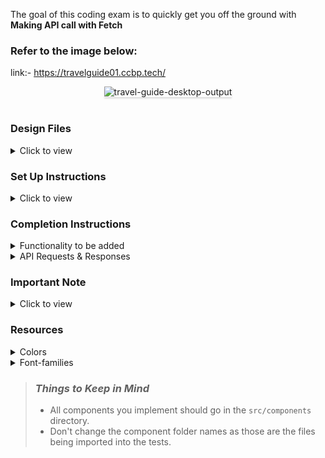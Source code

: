 The goal of this coding exam is to quickly get you off the ground with **Making API call with Fetch**

### Refer to the image below:
link:- https://travelguide01.ccbp.tech/
<br/>
<div style="text-align: center;">
    <img src="https://assets.ccbp.in/frontend/content/react-js/travel-guide-output.gif" alt="travel-guide-desktop-output" style="max-width:70%;box-shadow:0 2.8px 2.2px rgba(0, 0, 0, 0.12)">
</div>
<br/>

### Design Files

<details>
<summary>Click to view</summary>

- [Medium (Size >= 768px), Large (Size >= 992px) and Extra Large (Size >= 1200px)](https://assets.ccbp.in/frontend/content/react-js/travel-guide-lg-output.png)

</details>

### Set Up Instructions

<details>
<summary>Click to view</summary>

- Download dependencies by running `npm install`
- Start up the app using `npm start`
</details>

### Completion Instructions

<details>
<summary>Functionality to be added</summary>
<br/>
The app must have the following functionalities

When the app is opened initially,

- An HTTP GET request should be made to **travelGuidePackagesApiUrl**
- **<i>loader</i>** should be displayed while fetching the data
- If the HTTP GET request made is successful, the list of packages should be displayed

</details>

<details>
<summary>API Requests & Responses</summary>
<br/>

**travelGuidePackagesApiUrl**

**API**: `https://apis.ccbp.in/tg/packages`

**Method**: `GET`

**Description**:

Returns a response containing the list of packages

**Response**

```json

{
    "packages":[
        {
        "id":1,
        "name":"Best of Paris in 7 days tour",
        "image_url":"https://assets.ccbp.in/frontend/react-js/travel-guide/paris-img.png",
        "description":"Paris, France capital, is a major European city and a global centre for art, fashion, gastronomy, and culture. Its 19th-century cityscape is crisscrossed by wide boulevards and the River Seine."
        },
        ...
   ],
}

```

</details>

### Important Note

<details>
<summary>Click to view</summary>

<br/>

**The following instructions are required for the tests to pass**

- The image in each package item should have the alt as the value of the key `name` from each package object in the packages list
- Wrap the Loader component with an HTML container element and add the `data-testid` attribute value as `loader` to it as shown below

```jsx
<div data-testid="loader">
  <Loader type="TailSpin" color="#00BFFF" height={50} width={50} />
</div>
```

</details>

### Resources

<details>
<summary>Colors</summary>

<br/>

<div style="background-color: #eef4f7; width: 150px; padding: 10px; color: black">Hex: #eef4f7</div>
<div style="background-color: #334155; width: 150px; padding: 10px; color: white">Hex: #334155</div>
<div style="background-color: #52bbf0; width: 150px; padding: 10px; color: black">Hex: #52bbf0</div>
<div style="background-color: #ffffff; width: 150px; padding: 10px; color: black">Hex: #ffffff</div>
<div style="background-color: #475569; width: 150px; padding: 10px; color: white">Hex: #475569</div>
<div style="background-color: #64748b; width: 150px; padding: 10px; color: white">Hex: #64748b</div>
<br/>

</details>

<details>
<summary>Font-families</summary>

- Roboto

</details>

> ### _Things to Keep in Mind_
>
> - All components you implement should go in the `src/components` directory.
> - Don't change the component folder names as those are the files being imported into the tests.

